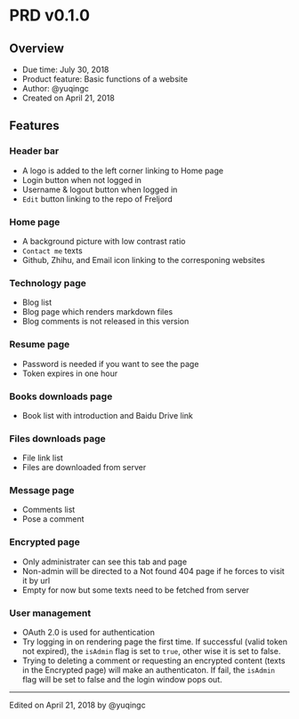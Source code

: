 # PRD v0.1.0

## Overview

- Due time: July 30, 2018
- Product feature: Basic functions of a website
- Author: @yuqingc
- Created on April 21, 2018

## Features

### Header bar

- A logo is added to the left corner linking to Home page
- Login button when not logged in
- Username & logout button when logged in
- `Edit` button linking to the repo of Freljord

### Home page

- A background picture with low contrast ratio
- `Contact me` texts
- Github, Zhihu, and Email icon linking to the corresponing websites

### Technology page

- Blog list
- Blog page which renders markdown files
- Blog comments is not released in this version

### Resume page

- Password is needed if you want to see the page
- Token expires in one hour

### Books downloads page

- Book list with introduction and Baidu Drive link

### Files downloads page

- File link list
- Files are downloaded from server

### Message page

- Comments list
- Pose a comment

### Encrypted page

- Only administrater can see this tab and page
- Non-admin will be directed to a Not found 404 page if he forces to visit it by url
- Empty for now but some texts need to be fetched from server

### User management

- OAuth 2.0 is used for authentication
- Try logging in on rendering page the first time. If successful (valid token not expired), the `isAdmin` flag is set to `true`, other wise it is set to false.
- Trying to deleting a comment or requesting an encrypted content (texts in the Encrypted page) will make an authenticaton. If fail, the `isAdmin` flag will be set to false and the login window pops out.

---

Edited on April 21, 2018 by @yuqingc